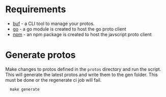 # Requirements

- [buf](https://buf.build/docs/installation) - a CLI tool to manage your protos.
- [go](https://go.dev/doc/install) - a go module is created to host the go proto client
- [npm](https://docs.npmjs.com/downloading-and-installing-node-js-and-npm) - an npm package is created to host the javscript proto client

# Generate protos

Make changes to protos defined in the `protos` directory and run the script. This will generate the latest protos and write them to the gen folder. This must be done or the regenerate ci job will fail.

```
  make generate
```
